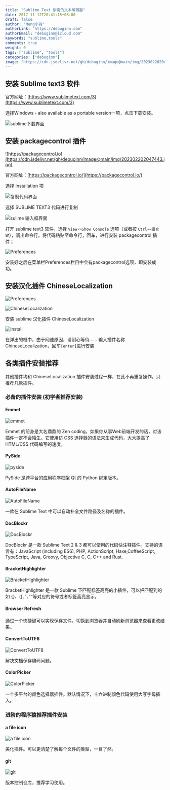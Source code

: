 ```yaml
---
title: "Sublime Text 崇高的文本编辑器"
date: 2017-11-12T20:41:15+08:00
draft: false
author: "Meng小羽"
authorLink: "https://debuginn.com"
authorEmail: "debuginn@icloud.com"
keywords: "sublime,tools"
comments: true
weight: 0
tags: ["sublime", "tools"]
categories: ["debuginn"]
image: "https://cdn.jsdelivr.net/gh/debuginn/image@main/img/202302202044967.jpg"
---
```


## 安装 Sublime text3 软件

官方网址：[https://www.sublimetext.com/3](https://www.sublimetext.com/3)

选择Windows - also available as a portable version一项，点击下载安装。

![sublime下载界面](https://cdn.jsdelivr.net/gh/debuginn/image@main/img/202302202046837.png)

## 安装 packagecontrol 插件

![https://packagecontrol.io](https://cdn.jsdelivr.net/gh/debuginn/image@main/img/202302202047443.jpg)

官方网址：[https://packagecontrol.io/](https://packagecontrol.io/)

选择 Installation 项

![复制代码界面](https://cdn.jsdelivr.net/gh/debuginn/image@main/img/202302202048556.jpg)

选择 SUBLIME TEXT3 代码进行复制

![sulime 输入框界面](https://cdn.jsdelivr.net/gh/debuginn/image@main/img/202302202049660.jpg)

打开 sublime text3 软件，选择 `View->Show Console` 选项（或者按 `Ctrl+~组合键`），调出命令行，将代码粘贴至命令行，回车，进行安装 packagecontrol 插件；

![Preferences](https://cdn.jsdelivr.net/gh/debuginn/image@main/img/202302202051068.jpg)

安装好之后在菜单栏Preferences栏目中会有packagecontrol选项，即安装成功。

## 安装汉化插件 ChineseLocalization

![Preferences](https://cdn.jsdelivr.net/gh/debuginn/image@main/img/202302202054550.jpg)

![ChineseLocalization](https://cdn.jsdelivr.net/gh/debuginn/image@main/img/202302202055358.jpg)

安装 sublime 汉化插件 ChineseLocalization

![install](https://cdn.jsdelivr.net/gh/debuginn/image@main/img/202302202055437.jpg)

在弹出的框中，由于网速原因，请耐心等待……
输入插件名称ChineseLocalization，回车`[enter]`进行安装

## 各类插件安装推荐

其他插件均和 ChineseLocalization 插件安装过程一样，在此不再重复操作，只推荐几款插件。

### 必备的插件安装 (初学者推荐安装)

#### Emmet

![emmet](https://cdn.jsdelivr.net/gh/debuginn/image@main/img/202302202057493.jpg)

Emmet 的前身是大名鼎鼎的 Zen coding，如果你从事Web前端开发的话，对该插件一定不会陌生。它使用仿 CSS 选择器的语法来生成代码，大大提高了 HTML/CSS 代码编写的速度。

#### PySide

![pyside](https://cdn.jsdelivr.net/gh/debuginn/image@main/img/202302202058785.jpg)

PySide 是跨平台的应用程序框架 Qt 的 Python 绑定版本。

#### AutoFileName

![AutoFileName](https://cdn.jsdelivr.net/gh/debuginn/image@main/img/202302202059582.jpg)

一款在 Sublime Text 中可以自动补全文件路径及名称的插件。

#### DocBlockr

![DocBlockr](https://cdn.jsdelivr.net/gh/debuginn/image@main/img/202302202100975.jpg)

DocBlockr 是一款 Sublime Text 2 & 3 都可以使用的代码快注释插件。支持的语言有：JavaScript (including ES6), PHP, ActionScript, Haxe,CoffeeScript, TypeScript, Java, Groovy, Objective C, C, C++ and Rust.

#### BracketHighlighter

![BracketHighlighter](https://cdn.jsdelivr.net/gh/debuginn/image@main/img/202302202101837.jpg)

BracketHighlighter 是一款 Sublime 下匹配标签高亮的小插件，可以把匹配到的如 {}、()、”、””等对应的符号或者标签高亮显示。

#### Browser Refresh

通过一个快捷键可以实现保存文件，切换到浏览器并自动刷新浏览器来查看更改结果。

#### ConvertToUTF8

![ConvertToUTF8](https://cdn.jsdelivr.net/gh/debuginn/image@main/img/202302202102109.jpg)

解决文档保存编码问题。

#### ColorPicker

![ColorPicker](https://cdn.jsdelivr.net/gh/debuginn/image@main/img/202302202102561.jpg)

一个多平台的颜色选择器插件。默认情况下，十六进制颜色代码使用大写字母插入。

### 进阶的程序猿推荐插件安装

#### a file icon

![a file icon](https://cdn.jsdelivr.net/gh/debuginn/image@main/img/202302202103090.jpg)

美化插件。可以更清楚了解每个文件的类型，一目了然。

#### git

![git](https://cdn.jsdelivr.net/gh/debuginn/image@main/img/202302202104673.jpg)

版本控制仓库，推荐学习使用。